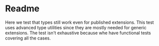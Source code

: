# Readme

Here we test that types still work even for published extensions. This test uses
advanced type utilities since they are mostly needed for generic extensions. The
test isn't exhaustive because whe have functional tests covering all the cases.
